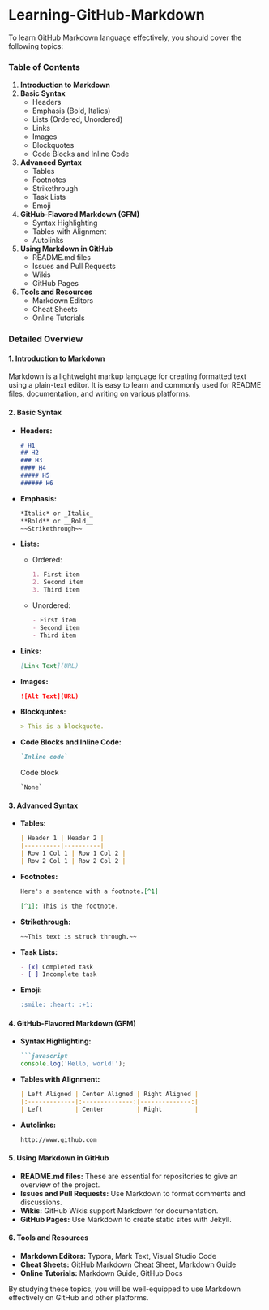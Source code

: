 # Learning-GitHub-Markdown


To learn GitHub Markdown language effectively, you should cover the following topics:

### Table of Contents

1. **Introduction to Markdown**
2. **Basic Syntax**
   - Headers
   - Emphasis (Bold, Italics)
   - Lists (Ordered, Unordered)
   - Links
   - Images
   - Blockquotes
   - Code Blocks and Inline Code
3. **Advanced Syntax**
   - Tables
   - Footnotes
   - Strikethrough
   - Task Lists
   - Emoji
4. **GitHub-Flavored Markdown (GFM)**
   - Syntax Highlighting
   - Tables with Alignment
   - Autolinks
5. **Using Markdown in GitHub**
   - README.md files
   - Issues and Pull Requests
   - Wikis
   - GitHub Pages
6. **Tools and Resources**
   - Markdown Editors
   - Cheat Sheets
   - Online Tutorials

### Detailed Overview

#### 1. Introduction to Markdown
Markdown is a lightweight markup language for creating formatted text using a plain-text editor. It is easy to learn and commonly used for README files, documentation, and writing on various platforms.

#### 2. Basic Syntax
- **Headers:**
  ```markdown
  # H1
  ## H2
  ### H3
  #### H4
  ##### H5
  ###### H6
  ```

- **Emphasis:**
  ```markdown
  *Italic* or _Italic_
  **Bold** or __Bold__
  ~~Strikethrough~~
  ```

- **Lists:**
  - Ordered:
    ```markdown
    1. First item
    2. Second item
    3. Third item
    ```
  - Unordered:
    ```markdown
    - First item
    - Second item
    - Third item
    ```

- **Links:**
  ```markdown
  [Link Text](URL)
  ```

- **Images:**
  ```markdown
  ![Alt Text](URL)
  ```

- **Blockquotes:**
  ```markdown
  > This is a blockquote.
  ```

- **Code Blocks and Inline Code:**
  ```markdown
  `Inline code`
  
  ```
  Code block
  ```
  `None`
  ```

#### 3. Advanced Syntax
- **Tables:**
  ```markdown
  | Header 1 | Header 2 |
  |----------|----------|
  | Row 1 Col 1 | Row 1 Col 2 |
  | Row 2 Col 1 | Row 2 Col 2 |
  ```

- **Footnotes:**
  ```markdown
  Here's a sentence with a footnote.[^1]

  [^1]: This is the footnote.
  ```

- **Strikethrough:**
  ```markdown
  ~~This text is struck through.~~
  ```

- **Task Lists:**
  ```markdown
  - [x] Completed task
  - [ ] Incomplete task
  ```

- **Emoji:**
  ```markdown
  :smile: :heart: :+1:
  ```

#### 4. GitHub-Flavored Markdown (GFM)
- **Syntax Highlighting:**
  ```markdown
  ```javascript
  console.log('Hello, world!');
  ```

- **Tables with Alignment:**
  ```markdown
  | Left Aligned | Center Aligned | Right Aligned |
  |:-------------|:--------------:|--------------:|
  | Left         | Center         | Right         |
  ```

- **Autolinks:**
  ```markdown
  http://www.github.com
  ```

#### 5. Using Markdown in GitHub
- **README.md files:** These are essential for repositories to give an overview of the project.
- **Issues and Pull Requests:** Use Markdown to format comments and discussions.
- **Wikis:** GitHub Wikis support Markdown for documentation.
- **GitHub Pages:** Use Markdown to create static sites with Jekyll.

#### 6. Tools and Resources
- **Markdown Editors:** Typora, Mark Text, Visual Studio Code
- **Cheat Sheets:** GitHub Markdown Cheat Sheet, Markdown Guide
- **Online Tutorials:** Markdown Guide, GitHub Docs

By studying these topics, you will be well-equipped to use Markdown effectively on GitHub and other platforms.

